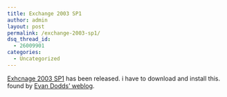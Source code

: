 ```yaml
---
title: Exchange 2003 SP1
author: admin
layout: post
permalink: /exchange-2003-sp1/
dsq_thread_id:
  - 26009901
categories:
  - Uncategorized
---
```

[Exhcnage 2003 SP1][1] has been released. i have to download and install this. found by [Evan Dodds&#8217; weblog][2].

 [1]: http://www.microsoft.com/exchange/downloads/2003/sp1.asp
 [2]: http://weblogs.asp.net/evand/archive/2004/05/25/141299.aspx